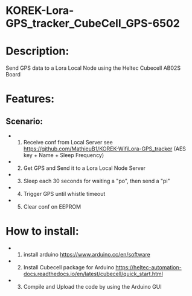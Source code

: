 # KOREK-Lora-GPS_tracker_CubeCell_GPS-6502

# Description:
Send GPS data to a Lora Local Node using the Heltec Cubecell AB02S Board 

# Features:

## Scenario:
 * 1. Receive conf from Local Server see https://github.com/MathieuB1/KOREK-WifiLora-GPS_tracker (AES key + Name + Sleep Frequency)
 * 2. Get GPS and Send it to a Lora Local Node Server
 * 3. Sleep each 30 seconds for waiting a "po", then send a "pi"
 * 4. Trigger GPS until whistle timeout
 * 5. Clear conf on EEPROM

# How to install:

 * 1. install arduino https://www.arduino.cc/en/software
 * 2. Install Cubecell package for Arduino https://heltec-automation-docs.readthedocs.io/en/latest/cubecell/quick_start.html
 * 3. Compile and Upload the code by using the Arduino GUI